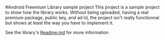 #Android Freemium Library sample project
This project is a sample project to show how the library works.
Without being uploaded, having a real premium package, public key, and ad Id, the project isn't really functionnal
but shows at least the way you have to implement it.

See the library's [Readme.md](https://github.com/MagicMicky/FreemiumLibrary) for more information